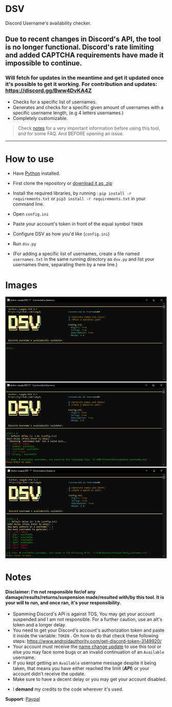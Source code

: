 # DSV
Discord Username's availability checker.

## Due to recent changes in Discord's API, the tool is no longer functional. Discord's rate limiting and added CAPTCHA requirements have made it impossible to continue.
### Will fetch for updates in the meantime and get it updated once it's possible to get it working. For contribution and updates: https://discord.gg/Bww4DvKA4Z

- Checks for a specific list of usernames.
- Generates and checks for a specific given amount of usernames with a specific username length, (e.g 4 letters usernames.)
- Completely customizable.
 > Check <a href =#notes >notes</a> for a very important information before using this tool, and for some FAQ. And BEFORE opening an issue.

---
# How to use
- Have <a href="https://www.python.org/">Python</a> installed.
- First clone the repository or <a href="https://github.com/suegdu/DSV/archive/refs/heads/main.zip">download it as .zip</a>
- Install the required libraries, by running : ```pip install -r requirements.txt``` or `pip3 install -r requirements.txt` in your command line.
- Open `config.ini`
- Paste your account's token in front of the equal symbol `TOKEN`
- Configure DSV as how you'd like (`config.ini`)
- Run `dsv.py` 

- (For adding a specific list of usernames, create a file named `usernames.txt` in the same running directory as `dsv.py` and list your usernames there, separating them by a new line.)

# Images
![](./images/img1.png)
![](./images/img2.png)
![](./images/img3.png)

# Notes
#### Disclaimer: I'm not responsible for/of any damage/results/returns/suspension made/resulted with/by this tool. It is your will to run, and once ran, it's your responsibility.

- Spamming Discord's API is against TOS, You may get your account suspended and I am not responsible. For a further caution, use an alt's token and a longer delay.
- You need to get your Discord's account's authorization token and paste it inside the variable: `TOKEN` . On how to do that check these following steps: https://www.androidauthority.com/get-discord-token-3149920/
- Your account must receive the <a href="https://discord.com/blog/usernames">name change update</a> to use this tool or else you may face some bugs or an invalid continuation of an `Available` username.
- If you kept getting an `Available` username message despite it being taken, that means you have either reached the limit (***API***) or your account didn't receive the update.
- Make sure to have a decent delay or you may get your account disabled. 
<!-- - > #### This is a very early and LIMITED build you may face some bugs, unknown bugs. It may not work for you and work for some. But with your informing help, we can make it better. <a href="https://github.com/suegdu/DSV/issues/new">Open an issue here</a>. -->
- I **demand** my credits to the code wherever it's used.

**Support**: <a href="https://www.paypal.com/paypalme/suegdu">Paypal</a>
